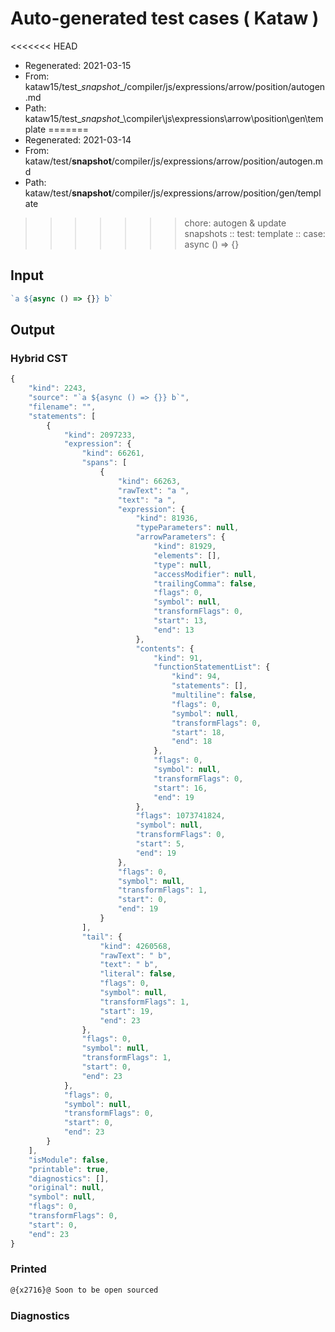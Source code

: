 # Auto-generated test cases ( Kataw )
<<<<<<< HEAD
- Regenerated: 2021-03-15
- From: kataw15/test\__snapshot__/compiler/js/expressions/arrow/position/autogen.md
- Path: kataw15/test\__snapshot__\compiler\js\expressions\arrow\position\gen\template
=======
- Regenerated: 2021-03-14
- From: kataw/test/__snapshot__/compiler/js/expressions/arrow/position/autogen.md
- Path: kataw/test/__snapshot__/compiler/js/expressions/arrow/position/gen/template
>>>>>>> chore: autogen & update snapshots
> :: test: template
> :: case: async () => {}
## Input

`````js
`a ${async () => {}} b`
`````

## Output

### Hybrid CST

```javascript
{
    "kind": 2243,
    "source": "`a ${async () => {}} b`",
    "filename": "",
    "statements": [
        {
            "kind": 2097233,
            "expression": {
                "kind": 66261,
                "spans": [
                    {
                        "kind": 66263,
                        "rawText": "a ",
                        "text": "a ",
                        "expression": {
                            "kind": 81936,
                            "typeParameters": null,
                            "arrowParameters": {
                                "kind": 81929,
                                "elements": [],
                                "type": null,
                                "accessModifier": null,
                                "trailingComma": false,
                                "flags": 0,
                                "symbol": null,
                                "transformFlags": 0,
                                "start": 13,
                                "end": 13
                            },
                            "contents": {
                                "kind": 91,
                                "functionStatementList": {
                                    "kind": 94,
                                    "statements": [],
                                    "multiline": false,
                                    "flags": 0,
                                    "symbol": null,
                                    "transformFlags": 0,
                                    "start": 18,
                                    "end": 18
                                },
                                "flags": 0,
                                "symbol": null,
                                "transformFlags": 0,
                                "start": 16,
                                "end": 19
                            },
                            "flags": 1073741824,
                            "symbol": null,
                            "transformFlags": 0,
                            "start": 5,
                            "end": 19
                        },
                        "flags": 0,
                        "symbol": null,
                        "transformFlags": 1,
                        "start": 0,
                        "end": 19
                    }
                ],
                "tail": {
                    "kind": 4260568,
                    "rawText": " b",
                    "text": " b",
                    "literal": false,
                    "flags": 0,
                    "symbol": null,
                    "transformFlags": 1,
                    "start": 19,
                    "end": 23
                },
                "flags": 0,
                "symbol": null,
                "transformFlags": 1,
                "start": 0,
                "end": 23
            },
            "flags": 0,
            "symbol": null,
            "transformFlags": 0,
            "start": 0,
            "end": 23
        }
    ],
    "isModule": false,
    "printable": true,
    "diagnostics": [],
    "original": null,
    "symbol": null,
    "flags": 0,
    "transformFlags": 0,
    "start": 0,
    "end": 23
}
```

### Printed

```javascript
@{x2716}@ Soon to be open sourced
```

### Diagnostics

```javascript

```

